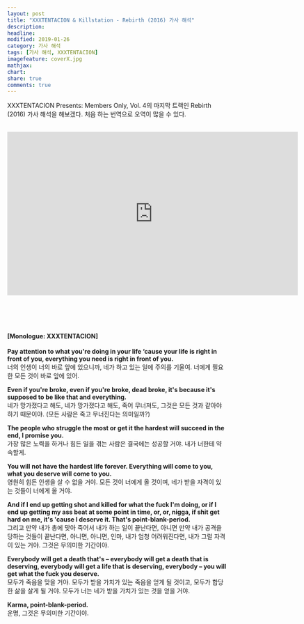 ```yaml
---
layout: post
title: "XXXTENTACION & Killstation - Rebirth (2016) 가사 해석"
description: 
headline: 
modified: 2019-01-26
category: 가사 해석
tags: [가사 해석, XXXTENTACION]
imagefeature: coverX.jpg
mathjax: 
chart: 
share: true
comments: true
---
```


XXXTENTACION Presents: Members Only, Vol. 4의 마지막 트랙인 Rebirth (2016) 가사 해석을 해보겠다. 처음 하는 번역으로 오역이 많을 수 있다.

<br>

<div align="center">

<iframe width="668" height="376" src="https://www.youtube.com/embed/gyFEw59TWec" frameborder="0" allow="accelerometer; autoplay; encrypted-media; gyroscope; picture-in-picture" allowfullscreen></iframe>

</div>

<br><br><br>

#### [Monologue: XXXTENTACION]  

**Pay attention to what you're doing in your life ‘cause your life is right in front of you, everything you need is right in front of you.**  
너의 인생이 너의 바로 앞에 있으니까, 네가 하고 있는 일에 주의를 기울여. 너에게 필요한 모든 것이 바로 앞에 있어.

**Even if you're broke, even if you're broke, dead broke, it's because it's supposed to be like that and everything.**  
네가 망가졌다고 해도, 네가 망가졌다고 해도, 죽어 무너져도, 그것은 모든 것과 같아야 하기 때문이야. (모든 사람은 죽고 무너진다는 의미일까?)

**The people who struggle the most or get it the hardest will succeed in the end, I promise you.**  
가장 많은 노력을 하거나 힘든 일을 겪는 사람은 결국에는 성공할 거야. 내가 너한테 약속할게. 

**You will not have the hardest life forever. Everything will come to you, what you deserve will come to you.**  
영원히 힘든 인생을 살 수 없을 거야. 모든 것이 너에게 올 것이며, 네가 받을 자격이 있는 것들이 너에게 올 거야.

**And if I end up getting shot and killed for what the fuck I'm doing, or if I end up getting my ass beat at some point in time, or, or, nigga, if shit get hard on me, it's 'cause I deserve it. That's point-blank-period.**   
그리고 만약 내가 총에 맞아 죽어서 내가 하는 일이 끝난다면, 아니면 만약 내가 공격을 당하는 것들이 끝난다면, 아니면, 아니면, 인마, 내가 엄청 어려워진다면, 내가 그럴 자격이 있는 거야. 그것은 무의미한 기간이야.

**Everybody will get a death that's – everybody will get a death that is deserving, everybody will get a life that is deserving, everybody – you will get what the fuck you deserve.**  
모두가 죽음을 맞을 거야. 모두가 받을 가치가 있는 죽음을 얻게 될 것이고, 모두가 합당한 삶을 살게 될 거야. 모두가 너는 네가 받을 가치가 있는 것을 얻을 거야.

**Karma, point-blank-period.**  
운명, 그것은 무의미한 기간이야.
